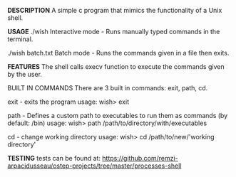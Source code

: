 **DESCRIPTION**
A simple c program that mimics the functionality of a Unix shell.


**USAGE**
./wish
Interactive mode - Runs manually typed commands in the terminal.

./wish batch.txt
Batch mode - Runs the commands given in a file then exits.


**FEATURES**
The shell calls execv function to execute the commands given by the user.


BUILT IN COMMANDS
There are 3 built in commands: exit, path, cd.

exit - exits the program
usage:
wish> exit

path - Defines a custom path to executables to run them as commands (by default: /bin)
usage:
wish> path /path/to/directory/with/executables

cd - change working directory
usage:
wish> cd /path/to/new/'working directory'


**TESTING**
tests can be found at: https://github.com/remzi-arpacidusseau/ostep-projects/tree/master/processes-shell
